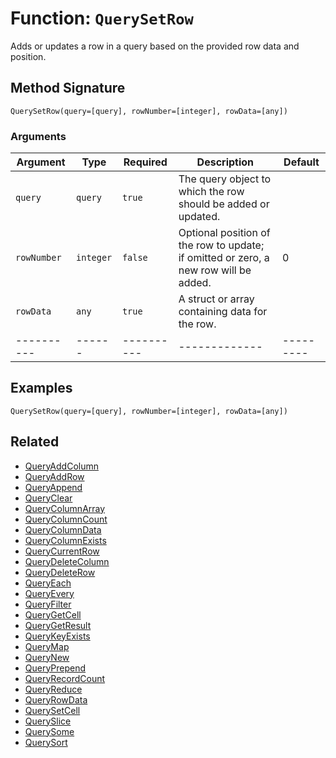 [comment]: # (Note: This documentation is generated dynamically in the build process.  To modify the contents, change the javadoc on the _invoke method of the BIF class)

# Function: `QuerySetRow`

Adds or updates a row in a query based on the provided row data and position.

## Method Signature
```
QuerySetRow(query=[query], rowNumber=[integer], rowData=[any])
```
### Arguments

| Argument | Type | Required | Description | Default |
|----------|------|----------|-------------|---------|
| `query` | `query` | `true` | The query object to which the row should be added or updated. | |
| `rowNumber` | `integer` | `false` | Optional position of the row to update; if omitted or zero, a new row will be added. | 0|
| `rowData` | `any` | `true` | A struct or array containing data for the row. | |
|----------|------|----------|-------------|---------|



## Examples

```
QuerySetRow(query=[query], rowNumber=[integer], rowData=[any])
```

## Related
  * [QueryAddColumn](QueryAddColumn.md)
  * [QueryAddRow](QueryAddRow.md)
  * [QueryAppend](QueryAppend.md)
  * [QueryClear](QueryClear.md)
  * [QueryColumnArray](QueryColumnArray.md)
  * [QueryColumnCount](QueryColumnCount.md)
  * [QueryColumnData](QueryColumnData.md)
  * [QueryColumnExists](QueryColumnExists.md)
  * [QueryCurrentRow](QueryCurrentRow.md)
  * [QueryDeleteColumn](QueryDeleteColumn.md)
  * [QueryDeleteRow](QueryDeleteRow.md)
  * [QueryEach](QueryEach.md)
  * [QueryEvery](QueryEvery.md)
  * [QueryFilter](QueryFilter.md)
  * [QueryGetCell](QueryGetCell.md)
  * [QueryGetResult](QueryGetResult.md)
  * [QueryKeyExists](QueryKeyExists.md)
  * [QueryMap](QueryMap.md)
  * [QueryNew](QueryNew.md)
  * [QueryPrepend](QueryPrepend.md)
  * [QueryRecordCount](QueryRecordCount.md)
  * [QueryReduce](QueryReduce.md)
  * [QueryRowData](QueryRowData.md)
  * [QuerySetCell](QuerySetCell.md)
  * [QuerySlice](QuerySlice.md)
  * [QuerySome](QuerySome.md)
  * [QuerySort](QuerySort.md)
